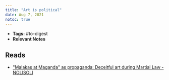 ```yaml
---
title: "Art is political"
date: Aug 7, 2021
notoc: true
---
```


- **Tags:** #to-digest 
- **Relevant Notes**


## Reads
- ["Malakas at Maganda" as propaganda: Deceitful art during Martial Law - NOLISOLI](https://nolisoli.ph/49524/malakas-at-maganda-as-a-propaganda-deceitful-art-during-martial-law-abulan-20180921/)